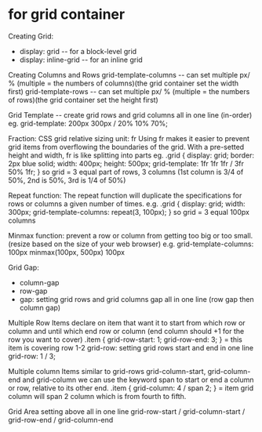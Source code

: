 # for grid container
Creating Grid:
- display: grid -- for a block-level grid
- display: inline-grid -- for an inline grid

Creating Columns and Rows
grid-template-columns -- can set multiple px/ % (multiple = the numbers of columns)(the grid container set the width first)
grid-template-rows -- can set multiple px/ % (multiple = the numbers of rows)(the grid container set the height first)

Grid Template -- create grid rows and grid columns all in one line (in-order)
eg. grid-template: 200px 300px / 20% 10% 70%;

Fraction:
CSS grid relative sizing unit: fr
Using fr makes it easier to prevent grid items from overflowing the boundaries of the grid.
With a pre-setted height and width, fr is like splitting into parts
eg.
.grid {
  display: grid;
  border: 2px blue solid;
  width: 400px;
  height: 500px;
  grid-template: 1fr 1fr 1fr / 3fr 50% 1fr;
}
so grid = 3 equal part of rows, 3 columns (1st column is 3/4 of 50%, 2nd is 50%, 3rd is 1/4 of 50%)

Repeat function:
The repeat function will duplicate the specifications for rows or columns a given number of times. 
e.g. 
.grid {
  display: grid;
  width: 300px;
  grid-template-columns: repeat(3, 100px);
}
so grid = 3 equal 100px columns

Minmax function:
prevent a row or column from getting too big or too small. (resize based on the size of your web browser)
e.g. grid-template-columns: 100px minmax(100px, 500px) 100px

Grid Gap:
- column-gap
- row-gap
- gap: setting grid rows and grid columns gap all in one line (row gap then column gap)

Multiple Row Items
declare on item that want it to start from which row or column and until which end row or column (end column should +1 for the row you want to cover)
.item {
  grid-row-start: 1;
  grid-row-end: 3;
}
= this item is covering row 1-2
grid-row: setting grid rows start and end in one line
grid-row: 1 / 3;

Multiple column Items
similar to grid-rows
grid-column-start, grid-column-end and grid-column
we can use the keyword span to start or end a column or row, relative to its other end.
.item {
  grid-column: 4 / span 2;
}
= item grid column will span 2 column which is from fourth to fifth.

Grid Area
setting above all in one line
grid-row-start / grid-column-start / grid-row-end / grid-column-end





